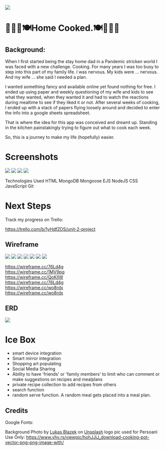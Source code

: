 ![](https://i.imgur.com/U8ek5bg.png)

👩🏼‍🍳🍽Home Cooked.🍽👩🏼‍🍳
============
Background:
-----------
When I first started being the stay home dad in a Pandemic stricken world I was faced with a new challenge. Cooking. For many years I was too busy to step into this part of my family life. I was nervous. My kids were ... nervous. And my wife ... she said I needed a plan.

I wanted something fancy and available online yet found nothing for free. I ended up using paper and weekly questioning of my wife and kids to see what they wanted, when they wanted it and had to watch the reactions during mealtime to see if they liked it or not. After several weeks of cooking, I ended up with a stack of papers flying loosely around and decided to enter the info into a google sheets spreadsheet. 

That is where the idea for this app was conceived and dreamt up. Standing in the kitchen painstakingly trying to figure out what to cook each week.

So, this is a journey to make my life (hopefully) easier.

Screenshots
===========
![](https://i.imgur.com/sT76liEh.jpg)
![](https://i.imgur.com/XIUpoQ7h.jpg)
![](https://i.imgur.com/x1XbUrhh.png)
![](https://i.imgur.com/16e8GPgh.png)

Technologies Used
HTML
MongoDB
Mongoose
EJS
NodeJS
CSS
JavaScript
Git

Next Steps
==========
Track my progress on Trello: 

https://trello.com/b/1yHdfZOS/unit-2-project

Wireframe
---------
![](https://i.imgur.com/PbIiLCWm.png)
![](https://i.imgur.com/CuszZ8Tm.png)
![](https://i.imgur.com/PbIiLCWm.png)
![](https://i.imgur.com/jU209yWm.png)
![](https://i.imgur.com/Phymp6zm.png)
![](https://i.imgur.com/X0UEL9Sm.png)
![](https://i.imgur.com/OsOpo0km.png)

https://wireframe.cc/76Ld4g<br/>
https://wireframe.cc/1MV9pq<br/>
https://wireframe.cc/QoKlIW<br/>
https://wireframe.cc/76Ld4g<br/>
https://wireframe.cc/wo8rdx<br/>
https://wireframe.cc/wo8rdx<br/>

ERD
---
![](https://i.imgur.com/4y6actOl.png)

Ice Box
=======
* smart device integration
* Smart mirror integration
* Shopping art populating
* Social Media Sharing
* Ability to have 'friends' or 'family members' to limit who can comment or make suggestions on recipes and mealplans
* private recipe collection to add recipes from others
* search function
* random serve function. A random meal gets placed into a meal plan. 

Credits
-------

Google Fonts: 

Background Photo by <a href="https://unsplash.com/@goumbik?utm_source=unsplash&utm_medium=referral&utm_content=creditCopyText">Lukas Blazek</a> on <a href="https://unsplash.com/s/photos/kitchen-background?utm_source=unsplash&utm_medium=referral&utm_content=creditCopyText">Unsplash</a>
logo pic used for Persoanl Use Only: https://www.vhv.rs/viewpic/hohJJiJ_download-cooking-pot-vector-png-png-image-with/ 

